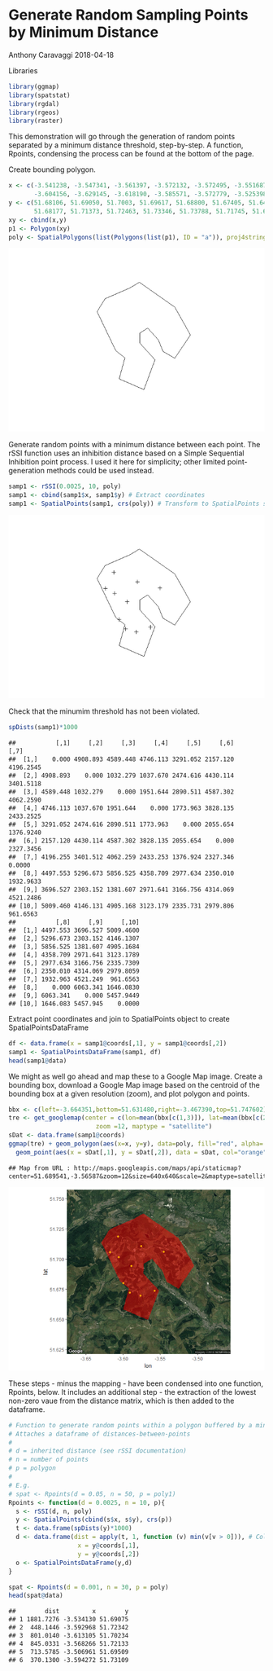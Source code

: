 Generate Random Sampling Points by Minimum Distance
================
Anthony Caravaggi
2018-04-18

Libraries

``` r
library(ggmap)
library(spatstat)
library(rgdal)
library(rgeos)
library(raster)
```

This demonstration will go through the generation of random points separated by a minimum distance threshold, step-by-step. A function, Rpoints, condensing the process can be found at the bottom of the page.

Create bounding polygon.

``` r
x <- c(-3.541238, -3.547341, -3.561397, -3.572132, -3.572495, -3.551687, -3.566528, -3.599789, -3.592162,
       -3.604156, -3.629145, -3.618190, -3.585571, -3.572779, -3.525398, -3.504483, -3.525454, -3.541238)
y <- c(51.68106, 51.69050, 51.7003, 51.69617, 51.68800, 51.67405, 51.64949, 51.65832, 51.67560,
       51.68177, 51.71373, 51.72463, 51.73346, 51.73788, 51.71745, 51.69461, 51.67548, 51.68106)
xy <- cbind(x,y)
p1 <- Polygon(xy)
poly <- SpatialPolygons(list(Polygons(list(p1), ID = "a")), proj4string=CRS("+proj=longlat +ellps=WGS84 +datum=WGS84 +no_defs"))
```

![](Rpoints_files/figure-markdown_github-ascii_identifiers/unnamed-chunk-2-1.png)

Generate random points with a minimum distance between each point. The rSSI function uses an inhibition distance based on a Simple Sequential Inhibition point process. I used it here for simplicity; other limited point-generation methods could be used instead.

``` r
samp1 <- rSSI(0.0025, 10, poly) 
samp1 <- cbind(samp1$x, samp1$y) # Extract coordinates
samp1 <- SpatialPoints(samp1, crs(poly)) # Transform to SpatialPoints shapefile
```

![](Rpoints_files/figure-markdown_github-ascii_identifiers/unnamed-chunk-3-1.png)

Check that the minumim threshold has not been violated.

``` r
spDists(samp1)*1000
```

    ##           [,1]     [,2]     [,3]     [,4]     [,5]     [,6]      [,7]
    ##  [1,]    0.000 4908.893 4589.448 4746.113 3291.052 2157.120 4196.2545
    ##  [2,] 4908.893    0.000 1032.279 1037.670 2474.616 4430.114 3401.5118
    ##  [3,] 4589.448 1032.279    0.000 1951.644 2890.511 4587.302 4062.2590
    ##  [4,] 4746.113 1037.670 1951.644    0.000 1773.963 3828.135 2433.2525
    ##  [5,] 3291.052 2474.616 2890.511 1773.963    0.000 2055.654 1376.9240
    ##  [6,] 2157.120 4430.114 4587.302 3828.135 2055.654    0.000 2327.3456
    ##  [7,] 4196.255 3401.512 4062.259 2433.253 1376.924 2327.346    0.0000
    ##  [8,] 4497.553 5296.673 5856.525 4358.709 2977.634 2350.010 1932.9633
    ##  [9,] 3696.527 2303.152 1381.607 2971.641 3166.756 4314.069 4521.2486
    ## [10,] 5009.460 4146.131 4905.168 3123.179 2335.731 2979.806  961.6563
    ##           [,8]     [,9]     [,10]
    ##  [1,] 4497.553 3696.527 5009.4600
    ##  [2,] 5296.673 2303.152 4146.1307
    ##  [3,] 5856.525 1381.607 4905.1684
    ##  [4,] 4358.709 2971.641 3123.1789
    ##  [5,] 2977.634 3166.756 2335.7309
    ##  [6,] 2350.010 4314.069 2979.8059
    ##  [7,] 1932.963 4521.249  961.6563
    ##  [8,]    0.000 6063.341 1646.0830
    ##  [9,] 6063.341    0.000 5457.9449
    ## [10,] 1646.083 5457.945    0.0000

Extract point coordinates and join to SpatialPoints object to create SpatialPointsDataFrame

``` r
df <- data.frame(x = samp1@coords[,1], y = samp1@coords[,2]) 
samp1 <- SpatialPointsDataFrame(samp1, df)
head(samp1@data)
```

We might as well go ahead and map these to a Google Map image. Create a bounding box, download a Google Map image based on the centroid of the bounding box at a given resolution (zoom), and plot polygon and points.

``` r
bbx <- c(left=-3.664351,bottom=51.631480,right=-3.467390,top=51.747602)
tre <- get_googlemap(center = c(lon=mean(bbx[c(1,3)]), lat=mean(bbx[c(2,4)])),
                        zoom =12, maptype = "satellite")
sDat <- data.frame(samp1@coords)
ggmap(tre) + geom_polygon(aes(x=x, y=y), data=poly, fill="red", alpha=.5) + 
  geom_point(aes(x = sDat[,1], y = sDat[,2]), data = sDat, col="orange")
```

    ## Map from URL : http://maps.googleapis.com/maps/api/staticmap?center=51.689541,-3.56587&zoom=12&size=640x640&scale=2&maptype=satellite&sensor=false

![](Rpoints_files/figure-markdown_github-ascii_identifiers/unnamed-chunk-6-1.png)

These steps - minus the mapping - have been condensed into one function, Rpoints, below. It includes an additional step - the extraction of the lowest non-zero vaue from the distance matrix, which is then added to the dataframe.

``` r
# Function to generate random points within a polygon buffered by a minimum distance
# Attaches a dataframe of distances-between-points
#
# d = inherited distance (see rSSI documentation)
# n = number of points
# p = polygon
#
# E.g.
# spat <- Rpoints(d = 0.05, n = 50, p = poly1)
Rpoints <- function(d = 0.0025, n = 10, p){
  s <- rSSI(d, n, poly) 
  y <- SpatialPoints(cbind(s$x, s$y), crs(p))
  t <- data.frame(spDists(y)*1000)
  d <- data.frame(dist = apply(t, 1, function (v) min(v[v > 0])), # Collapse distances to non-zero minimum
                   x = y@coords[,1],
                   y = y@coords[,2])
  o <- SpatialPointsDataFrame(y,d)
}
```

``` r
spat <- Rpoints(d = 0.001, n = 30, p = poly)
head(spat@data)
```

    ##        dist         x        y
    ## 1 1881.7276 -3.534130 51.69075
    ## 2  448.1446 -3.592968 51.72342
    ## 3  801.0140 -3.613105 51.70234
    ## 4  845.0331 -3.568266 51.72133
    ## 5  713.5785 -3.506961 51.69509
    ## 6  370.1300 -3.594272 51.73109
